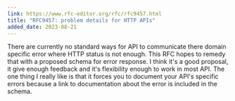 ```yaml
---
link: https://www.rfc-editor.org/rfc/rfc9457.html
title: "RFC9457: problem details for HTTP APIs"
added_date: 2023-08-21
---
```

There are currently no standard ways for API to communicate there
domain specific error where HTTP status is not enough. This RFC hopes to remedy
that with a proposed schema for error response. I think it's a good proposal,
it give enough feedback and it's flexibility enough to work in most API. The
one thing I really like is that it forces you to document your API's specific
errors because a link to documentation about the error is included in the
schema.
